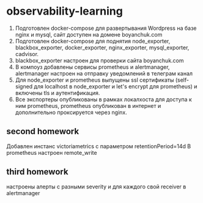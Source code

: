 # observability-learning
1) Подготовлен docker-compose для развертывания Wordpress на базе nginx и mysql, сайт доступен на домене boyanchuk.com
2) Подготовлен docker-compose для поднятия node_exporter, blackbox_exporter, docker_exporter, nginx_exporter, mysql_exporter, cadvisor.
3) blackbox_exporter настроен для проверки сайта boyanchuk.com
4) В компоуз добавлены сервисы prometheus и alertmanager, alertmanager настроен на отправку уведомлений в телеграм канал
5) Для node_exporter и prometheus выпущены ssl сертификаты (self-signed для localhost в node_exporter и let's encrypt для prometheus) и включены tls и аутентификация.
6) Все экспортеры опубликованы в рамках локалхоста для доступа к ним prometheus, prometheus опубликован в интернет и дополнительно проксируется через nginx.

## second homework
Добавлен инстанс victoriametrics с параметром retentionPeriod=14d
В prometheus настроен remote_write

## third homework
настроены алерты с разными severity и для каждого свой receiver в alertmanager
